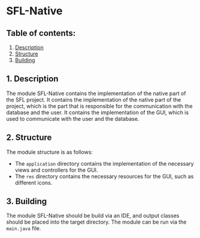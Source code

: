 # SFL-Native

## Table of contents:
1. [Description](#1-description)
2. [Structure](#2-structure)
3. [Building](#3-building)


## 1. Description

The module SFL-Native contains the implementation of the native part of 
the SFL project. It contains the implementation of the native part of the 
project, which is the part that is responsible for the communication with 
the database and the user. It contains the implementation of 
the GUI, which is used to communicate with the user and the database.

## 2. Structure

The module structure is as follows:
- The `application` directory contains the implementation of the 
  necessary views and controllers for the GUI.
- The `res` directory contains the necessary resources for the GUI, such as
  different icons.

## 3. Building

The module SFL-Native should be build via an IDE, and output classes
should be placed into the target directory. The module can be run via
the `main.java` file.
